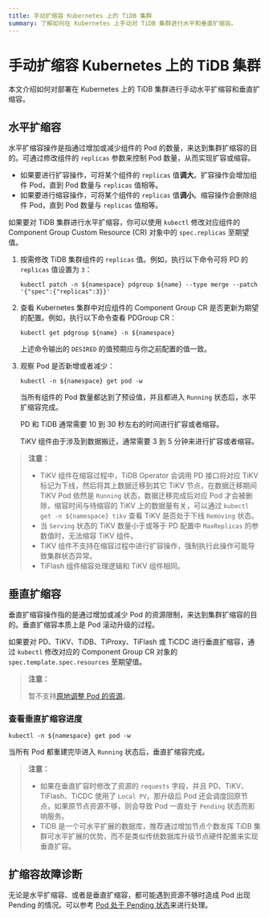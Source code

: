 ```yaml
---
title: 手动扩缩容 Kubernetes 上的 TiDB 集群
summary: 了解如何在 Kubernetes 上手动对 TiDB 集群进行水平和垂直扩缩容。
---
```


# 手动扩缩容 Kubernetes 上的 TiDB 集群

本文介绍如何对部署在 Kubernetes 上的 TiDB 集群进行手动水平扩缩容和垂直扩缩容。

## 水平扩缩容

水平扩缩容操作是指通过增加或减少组件的 Pod 的数量，来达到集群扩缩容的目的。可通过修改组件的 `replicas` 参数来控制 Pod 数量，从而实现扩容或缩容。

* 如果要进行扩容操作，可将某个组件的 `replicas` 值**调大**。扩容操作会增加组件 Pod，直到 Pod 数量与 `replicas` 值相等。
* 如果要进行缩容操作，可将某个组件的 `replicas` 值**调小**。缩容操作会删除组件 Pod，直到 Pod 数量与 `replicas` 值相等。

如果要对 TiDB 集群进行水平扩缩容，你可以使用 `kubectl` 修改对应组件的 Component Group Custom Resource (CR) 对象中的 `spec.replicas` 至期望值。

1. 按需修改 TiDB 集群组件的 `replicas` 值。例如，执行以下命令可将 PD 的 `replicas` 值设置为 `3`：

    ```shell
    kubectl patch -n ${namespace} pdgroup ${name} --type merge --patch '{"spec":{"replicas":3}}'
    ```

2. 查看 Kubernetes 集群中对应组件的 Component Group CR 是否更新为期望的配置。例如，执行以下命令查看 PDGroup CR：

    ```shell
    kubectl get pdgroup ${name} -n ${namespace}
    ```

    上述命令输出的 `DESIRED` 的值预期应与你之前配置的值一致。

3. 观察 Pod 是否新增或者减少：

    ```shell
    kubectl -n ${namespace} get pod -w
    ```

    当所有组件的 Pod 数量都达到了预设值，并且都进入 `Running` 状态后，水平扩缩容完成。

    PD 和 TiDB 通常需要 10 到 30 秒左右的时间进行扩容或者缩容。

    TiKV 组件由于涉及到数据搬迁，通常需要 3 到 5 分钟来进行扩容或者缩容。

> **注意：**
>
> - TiKV 组件在缩容过程中，TiDB Operator 会调用 PD 接口将对应 TiKV 标记为下线，然后将其上数据迁移到其它 TiKV 节点，在数据迁移期间 TiKV Pod 依然是 `Running` 状态，数据迁移完成后对应 Pod 才会被删除，缩容时间与待缩容的 TiKV 上的数据量有关，可以通过 `kubectl get -n ${namespace} tikv` 查看 TiKV 是否处于下线 `Removing` 状态。
> - 当 `Serving` 状态的 TiKV 数量小于或等于 PD 配置中 `MaxReplicas` 的参数值时，无法缩容 TiKV 组件。
> - TiKV 组件不支持在缩容过程中进行扩容操作，强制执行此操作可能导致集群状态异常。
> - TiFlash 组件缩容处理逻辑和 TiKV 组件相同。

## 垂直扩缩容

垂直扩缩容操作指的是通过增加或减少 Pod 的资源限制，来达到集群扩缩容的目的。垂直扩缩容本质上是 Pod 滚动升级的过程。

如果要对 PD、TiKV、TiDB、TiProxy、TiFlash 或 TiCDC 进行垂直扩缩容，通过 `kubectl` 修改对应的 Component Group CR 对象的 `spec.template.spec.resources` 至期望值。

> **注意：**
>
> 暂不支持[原地调整 Pod 的资源](https://kubernetes.io/zh-cn/docs/tasks/configure-pod-container/resize-container-resources/)。

### 查看垂直扩缩容进度

```shell
kubectl -n ${namespace} get pod -w
```

当所有 Pod 都重建完毕进入 `Running` 状态后，垂直扩缩容完成。

> **注意：**
>
> - 如果在垂直扩容时修改了资源的 `requests` 字段，并且 PD、TiKV、TiFlash、TiCDC 使用了 `Local PV`，那升级后 Pod 还会调度回原节点，如果原节点资源不够，则会导致 Pod 一直处于 `Pending` 状态而影响服务。
> - TiDB 是一个可水平扩展的数据库，推荐通过增加节点个数发挥 TiDB 集群可水平扩展的优势，而不是类似传统数据库升级节点硬件配置来实现垂直扩容。

## 扩缩容故障诊断

无论是水平扩缩容、或者是垂直扩缩容，都可能遇到资源不够时造成 Pod 出现 Pending 的情况。可以参考 [Pod 处于 Pending 状态](deploy-failures.md#pod-处于-pending-状态)来进行处理。
